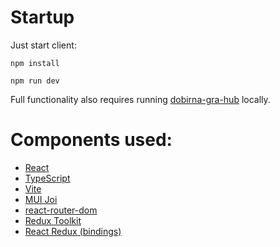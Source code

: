 # Startup

Just start client:
```console
npm install

npm run dev
```

Full functionality also requires running [dobirna-gra-hub](https://github.com/Whirlcode/dobirna-gra-hub) locally.

# Components used:
- [React](https://react.dev/)
- [TypeScript](https://www.typescriptlang.org/)
- [Vite](https://vitejs.dev/)
- [MUI Joi](https://mui.com/joy-ui/getting-started/usage/)
- [react-router-dom](https://reactrouter.com/)
- [Redux Toolkit](https://redux-toolkit.js.org/)
- [React Redux (bindings)](https://react-redux.js.org/)